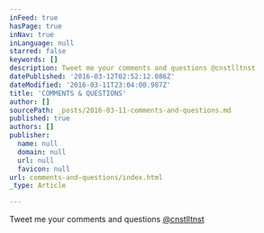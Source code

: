 ```yaml
---
inFeed: true
hasPage: true
inNav: true
inLanguage: null
starred: false
keywords: []
description: Tweet me your comments and questions @cnstlltnst
datePublished: '2016-03-12T02:52:12.086Z'
dateModified: '2016-03-11T23:04:00.987Z'
title: 'COMMENTS & QUESTIONS'
author: []
sourcePath: _posts/2016-03-11-comments-and-questions.md
published: true
authors: []
publisher:
  name: null
  domain: null
  url: null
  favicon: null
url: comments-and-questions/index.html
_type: Article

---
```

Tweet me your comments and questions [@cnstlltnst][0]

[0]: http://www.twitter.com/cnstlltnst